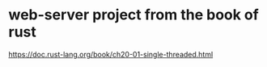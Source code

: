 # web-server project from the book of rust

https://doc.rust-lang.org/book/ch20-01-single-threaded.html